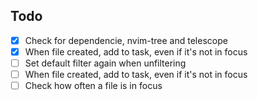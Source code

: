 ## Todo
- [x] Check for dependencie, nvim-tree and telescope 
- [X] When file created, add to task, even if it's not in focus
- [ ] Set default filter again when unfiltering
- [ ] When file created, add to task, even if it's not in focus
- [ ] Check how often a file is in focus
